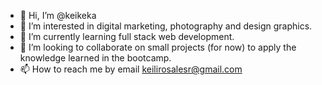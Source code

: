 - 👋 Hi, I’m @keikeka
- 👀 I’m interested in digital marketing, photography and design graphics. 
- 🌱 I’m currently learning  full stack web development.
- 💞️ I’m looking to collaborate on small projects (for now) to apply the knowledge learned in the bootcamp.
- 📫 How to reach me by email keilirosalesr@gmail.com

<!---
keikeka/keikeka is a ✨ special ✨ repository because its `README.md` (this file) appears on your GitHub profile.
You can click the Preview link to take a look at your changes.
--->
